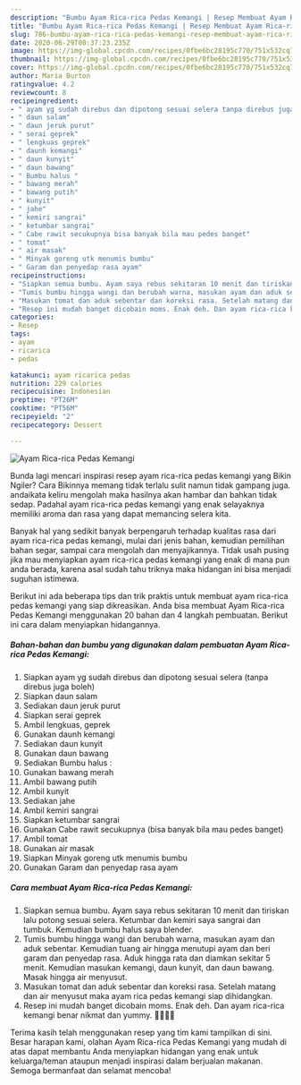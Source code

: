 ```yaml
---
description: "Bumbu Ayam Rica-rica Pedas Kemangi | Resep Membuat Ayam Rica-rica Pedas Kemangi Yang Mudah Dan Praktis"
title: "Bumbu Ayam Rica-rica Pedas Kemangi | Resep Membuat Ayam Rica-rica Pedas Kemangi Yang Mudah Dan Praktis"
slug: 786-bumbu-ayam-rica-rica-pedas-kemangi-resep-membuat-ayam-rica-rica-pedas-kemangi-yang-mudah-dan-praktis
date: 2020-06-29T00:37:23.235Z
image: https://img-global.cpcdn.com/recipes/0fbe6bc28195c770/751x532cq70/ayam-rica-rica-pedas-kemangi-foto-resep-utama.jpg
thumbnail: https://img-global.cpcdn.com/recipes/0fbe6bc28195c770/751x532cq70/ayam-rica-rica-pedas-kemangi-foto-resep-utama.jpg
cover: https://img-global.cpcdn.com/recipes/0fbe6bc28195c770/751x532cq70/ayam-rica-rica-pedas-kemangi-foto-resep-utama.jpg
author: Maria Burton
ratingvalue: 4.2
reviewcount: 8
recipeingredient:
- " ayam yg sudah direbus dan dipotong sesuai selera tanpa direbus juga boleh"
- " daun salam"
- " daun jeruk purut"
- " serai geprek"
- " lengkuas geprek"
- " daunh kemangi"
- " daun kunyit"
- " daun bawang"
- " Bumbu halus "
- " bawang merah"
- " bawang putih"
- " kunyit"
- " jahe"
- " kemiri sangrai"
- " ketumbar sangrai"
- " Cabe rawit secukupnya bisa banyak bila mau pedes banget"
- " tomat"
- " air masak"
- " Minyak goreng utk menumis bumbu"
- " Garam dan penyedap rasa ayam"
recipeinstructions:
- "Siapkan semua bumbu. Ayam saya rebus sekitaran 10 menit dan tiriskan lalu potong sesuai selera. Ketumbar dan kemiri saya sangrai dan tumbuk. Kemudian bumbu halus saya blender."
- "Tumis bumbu hingga wangi dan berubah warna, masukan ayam dan aduk sebentar. Kemudian tuang air hingga menutupi ayam dan beri garam dan penyedap rasa. Aduk hingga rata dan diamkan sekitar 5 menit. Kemudian masukan kemangi, daun kunyit, dan daun bawang. Masak hingga air menyusut."
- "Masukan tomat dan aduk sebentar dan koreksi rasa. Setelah matang dan air menyusut maka ayam rica pedas kemangi siap dihidangkan."
- "Resep ini mudah banget dicobain moms. Enak deh. Dan ayam rica-rica kemangi benar nikmat dan yummy. 🥰🥰🥰🥰"
categories:
- Resep
tags:
- ayam
- ricarica
- pedas

katakunci: ayam ricarica pedas 
nutrition: 229 calories
recipecuisine: Indonesian
preptime: "PT26M"
cooktime: "PT56M"
recipeyield: "2"
recipecategory: Dessert

---
```



![Ayam Rica-rica Pedas Kemangi](https://img-global.cpcdn.com/recipes/0fbe6bc28195c770/751x532cq70/ayam-rica-rica-pedas-kemangi-foto-resep-utama.jpg)

Bunda lagi mencari inspirasi resep ayam rica-rica pedas kemangi yang Bikin Ngiler? Cara Bikinnya memang tidak terlalu sulit namun tidak gampang juga. andaikata keliru mengolah maka hasilnya akan hambar dan bahkan tidak sedap. Padahal ayam rica-rica pedas kemangi yang enak selayaknya memiliki aroma dan rasa yang dapat memancing selera kita.

Banyak hal yang sedikit banyak berpengaruh terhadap kualitas rasa dari ayam rica-rica pedas kemangi, mulai dari jenis bahan, kemudian pemilihan bahan segar, sampai cara mengolah dan menyajikannya. Tidak usah pusing jika mau menyiapkan ayam rica-rica pedas kemangi yang enak di mana pun anda berada, karena asal sudah tahu triknya maka hidangan ini bisa menjadi suguhan istimewa.




Berikut ini ada beberapa tips dan trik praktis untuk membuat ayam rica-rica pedas kemangi yang siap dikreasikan. Anda bisa membuat Ayam Rica-rica Pedas Kemangi menggunakan 20 bahan dan 4 langkah pembuatan. Berikut ini cara dalam menyiapkan hidangannya.

<!--inarticleads1-->

##### Bahan-bahan dan bumbu yang digunakan dalam pembuatan Ayam Rica-rica Pedas Kemangi:

1. Siapkan  ayam yg sudah direbus dan dipotong sesuai selera (tanpa direbus juga boleh)
1. Siapkan  daun salam
1. Sediakan  daun jeruk purut
1. Siapkan  serai geprek
1. Ambil  lengkuas, geprek
1. Gunakan  daunh kemangi
1. Sediakan  daun kunyit
1. Gunakan  daun bawang
1. Sediakan  Bumbu halus :
1. Gunakan  bawang merah
1. Ambil  bawang putih
1. Ambil  kunyit
1. Sediakan  jahe
1. Ambil  kemiri sangrai
1. Siapkan  ketumbar sangrai
1. Gunakan  Cabe rawit secukupnya (bisa banyak bila mau pedes banget)
1. Ambil  tomat
1. Gunakan  air masak
1. Siapkan  Minyak goreng utk menumis bumbu
1. Gunakan  Garam dan penyedap rasa ayam




<!--inarticleads2-->

##### Cara membuat Ayam Rica-rica Pedas Kemangi:

1. Siapkan semua bumbu. Ayam saya rebus sekitaran 10 menit dan tiriskan lalu potong sesuai selera. Ketumbar dan kemiri saya sangrai dan tumbuk. Kemudian bumbu halus saya blender.
1. Tumis bumbu hingga wangi dan berubah warna, masukan ayam dan aduk sebentar. Kemudian tuang air hingga menutupi ayam dan beri garam dan penyedap rasa. Aduk hingga rata dan diamkan sekitar 5 menit. Kemudian masukan kemangi, daun kunyit, dan daun bawang. Masak hingga air menyusut.
1. Masukan tomat dan aduk sebentar dan koreksi rasa. Setelah matang dan air menyusut maka ayam rica pedas kemangi siap dihidangkan.
1. Resep ini mudah banget dicobain moms. Enak deh. Dan ayam rica-rica kemangi benar nikmat dan yummy. 🥰🥰🥰🥰




Terima kasih telah menggunakan resep yang tim kami tampilkan di sini. Besar harapan kami, olahan Ayam Rica-rica Pedas Kemangi yang mudah di atas dapat membantu Anda menyiapkan hidangan yang enak untuk keluarga/teman ataupun menjadi inspirasi dalam berjualan makanan. Semoga bermanfaat dan selamat mencoba!

